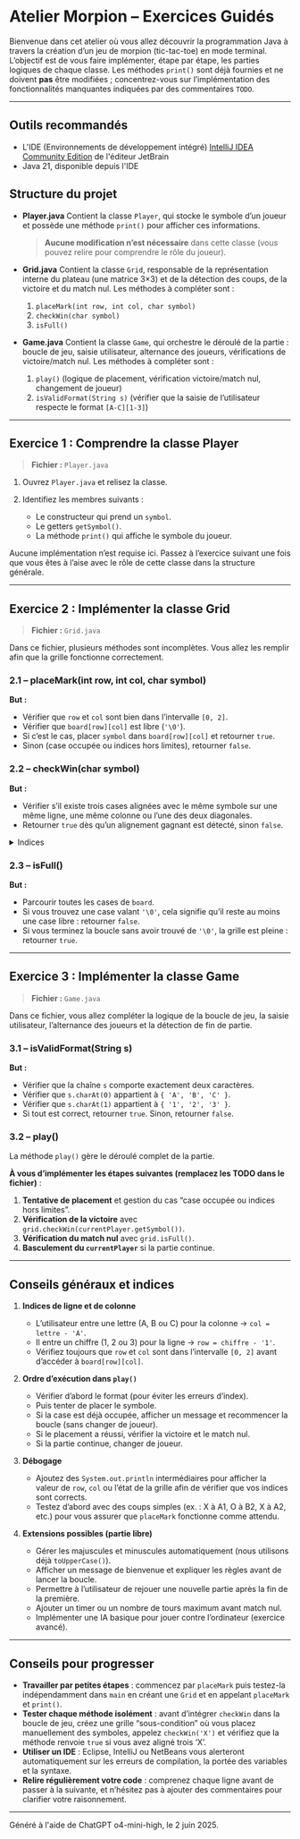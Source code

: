 # Atelier Morpion – Exercices Guidés

Bienvenue dans cet atelier où vous allez découvrir la programmation Java à travers la création d’un jeu de morpion (tic-tac-toe) en mode terminal.
L’objectif est de vous faire implémenter, étape par étape, les parties logiques de chaque classe. Les méthodes `print()` sont déjà fournies et ne doivent **pas** être modifiées ; concentrez-vous sur l’implémentation des fonctionnalités manquantes indiquées par des commentaires `TODO`.

---
## Outils recommandés

* L'IDE (Environnements de développement intégré) [IntelliJ IDEA Community Edition](https://www.jetbrains.com/idea/download/download-thanks.html?platform=windowsZip&code=IIC) de l'éditeur JetBrain
* Java 21, disponible depuis l'IDE

## Structure du projet

* **Player.java**
  Contient la classe `Player`, qui stocke le symbole d’un joueur et possède une méthode `print()` pour afficher ces informations.

  > **Aucune modification n’est nécessaire** dans cette classe (vous pouvez relire pour comprendre le rôle du joueur).

* **Grid.java**
  Contient la classe `Grid`, responsable de la représentation interne du plateau (une matrice 3×3) et de la détection des coups, de la victoire et du match nul.
  Les méthodes à compléter sont :

    1. `placeMark(int row, int col, char symbol)`
    2. `checkWin(char symbol)`
    3. `isFull()`

* **Game.java**
  Contient la classe `Game`, qui orchestre le déroulé de la partie : boucle de jeu, saisie utilisateur, alternance des joueurs, vérifications de victoire/match nul.
  Les méthodes à compléter sont :

    1. `play()` (logique de placement, vérification victoire/match nul, changement de joueur)
    2. `isValidFormat(String s)` (vérifier que la saisie de l’utilisateur respecte le format `[A-C][1-3]`)

---

## Exercice 1 : Comprendre la classe Player

> **Fichier :** `Player.java`

1. Ouvrez `Player.java` et relisez la classe.
2. Identifiez les membres suivants :

    * Le constructeur qui prend un `symbol`.
    * Le getters `getSymbol()`.
    * La méthode `print()` qui affiche le symbole du joueur.

Aucune implémentation n’est requise ici. Passez à l’exercice suivant une fois que vous êtes à l’aise avec le rôle de cette classe dans la structure générale.

---

## Exercice 2 : Implémenter la classe Grid

> **Fichier :** `Grid.java`

Dans ce fichier, plusieurs méthodes sont incomplètes. Vous allez les remplir afin que la grille fonctionne correctement.

### 2.1 – placeMark(int row, int col, char symbol)

**But :**

* Vérifier que `row` et `col` sont bien dans l’intervalle `[0, 2]`.
* Vérifier que `board[row][col]` est libre (`'\0'`).
* Si c’est le cas, placer `symbol` dans `board[row][col]` et retourner `true`.
* Sinon (case occupée ou indices hors limites), retourner `false`.

### 2.2 – checkWin(char symbol)

**But :**

* Vérifier s’il existe trois cases alignées avec le même symbole sur une même ligne, une même colonne ou l’une des deux diagonales.
* Retourner `true` dès qu’un alignement gagnant est détecté, sinon `false`.

<details>
  <summary>Indices</summary>
    <ol>
    <li>Tester chaque ligne `i`</li>
    <li>Tester chaque colonne `j`</li>
    <li>Tester les deux diagonales</li>
    <li>Si aucun alignement trouvé, retourner `false`</li>
    </ol>
</details>

### 2.3 – isFull()

**But :**

* Parcourir toutes les cases de `board`.
* Si vous trouvez une case valant `'\0'`, cela signifie qu’il reste au moins une case libre : retourner `false`.
* Si vous terminez la boucle sans avoir trouvé de `'\0'`, la grille est pleine : retourner `true`.

---

## Exercice 3 : Implémenter la classe Game

> **Fichier :** `Game.java`

Dans ce fichier, vous allez compléter la logique de la boucle de jeu, la saisie utilisateur, l’alternance des joueurs et la détection de fin de partie.

### 3.1 – isValidFormat(String s)

**But :**

* Vérifier que la chaîne `s` comporte exactement deux caractères.
* Vérifier que `s.charAt(0)` appartient à `{ 'A', 'B', 'C' }`.
* Vérifier que `s.charAt(1)` appartient à `{ '1', '2', '3' }`.
* Si tout est correct, retourner `true`. Sinon, retourner `false`.

### 3.2 – play()

La méthode `play()` gère le déroulé complet de la partie.

**À vous d’implémenter les étapes suivantes (remplacez les TODO dans le fichier)** :

1. **Tentative de placement** et gestion du cas “case occupée ou indices hors limites”.
2. **Vérification de la victoire** avec `grid.checkWin(currentPlayer.getSymbol())`.
3. **Vérification du match nul** avec `grid.isFull()`.
4. **Basculement du `currentPlayer`** si la partie continue.

---

## Conseils généraux et indices

1. **Indices de ligne et de colonne**

    * L’utilisateur entre une lettre (A, B ou C) pour la colonne → `col = lettre - 'A'`.
    * Il entre un chiffre (1, 2 ou 3) pour la ligne → `row = chiffre - '1'`.
    * Vérifiez toujours que `row` et `col` sont dans l’intervalle `[0, 2]` avant d’accéder à `board[row][col]`.

2. **Ordre d’exécution dans `play()`**

    * Vérifier d’abord le format (pour éviter les erreurs d’index).
    * Puis tenter de placer le symbole.
    * Si la case est déjà occupée, afficher un message et recommencer la boucle (sans changer de joueur).
    * Si le placement a réussi, vérifier la victoire et le match nul.
    * Si la partie continue, changer de joueur.

3. **Débogage**

    * Ajoutez des `System.out.println` intermédiaires pour afficher la valeur de `row`, `col` ou l’état de la grille afin de vérifier que vos indices sont corrects.
    * Testez d’abord avec des coups simples (ex. : X à A1, O à B2, X à A2, etc.) pour vous assurer que `placeMark` fonctionne comme attendu.

4. **Extensions possibles (partie libre)**

    * Gérer les majuscules et minuscules automatiquement (nous utilisons déjà `toUpperCase()`).
    * Afficher un message de bienvenue et expliquer les règles avant de lancer la boucle.
    * Permettre à l’utilisateur de rejouer une nouvelle partie après la fin de la première.
    * Ajouter un timer ou un nombre de tours maximum avant match nul.
    * Implémenter une IA basique pour jouer contre l’ordinateur (exercice avancé).

---

## Conseils pour progresser

* **Travailler par petites étapes** : commencez par `placeMark` puis testez-la indépendamment dans `main` en créant une `Grid` et en appelant `placeMark` et `print()`.
* **Tester chaque méthode isolément** : avant d’intégrer `checkWin` dans la boucle de jeu, créez une grille “sous-condition” où vous placez manuellement des symboles, appelez `checkWin('X')` et vérifiez que la méthode renvoie `true` si vous avez aligné trois ‘X’.
* **Utiliser un IDE** : Eclipse, IntelliJ ou NetBeans vous alerteront automatiquement sur les erreurs de compilation, la portée des variables et la syntaxe.
* **Relire régulièrement votre code** : comprenez chaque ligne avant de passer à la suivante, et n’hésitez pas à ajouter des commentaires pour clarifier votre raisonnement.

---

Généré à l'aide de ChatGPT o4-mini-high, le 2 juin 2025.
